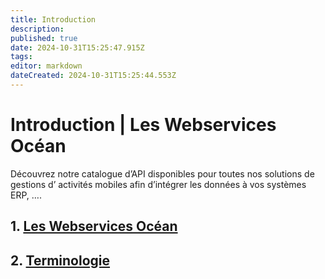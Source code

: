 ```yaml
---
title: Introduction
description: 
published: true
date: 2024-10-31T15:25:47.915Z
tags: 
editor: markdown
dateCreated: 2024-10-31T15:25:44.553Z
---
```


# Introduction | Les Webservices Océan

Découvrez notre catalogue d’API disponibles pour toutes nos solutions de gestions d’ activités mobiles afin d’intégrer les données à vos systèmes ERP, ….

## 1. [Les Webservices Océan](introduction/les-webservices-ocean.md)

## 2. [Terminologie](introduction/terminologie.md)
